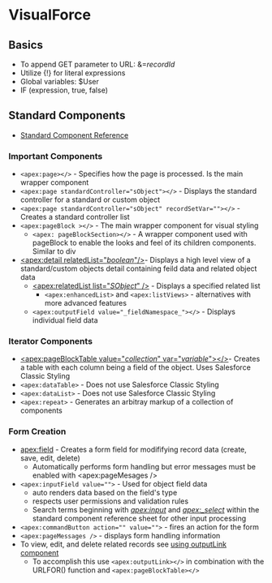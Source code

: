 # VisualForce
## Basics
* To append GET parameter to URL: &=_recordId_
* Utilize {!} for literal expressions
* Global variables: $User
* IF (expression, true, false)

## Standard Components
* [Standard Component Reference](https://developer.salesforce.com/docs/atlas.en-us.224.0.pages.meta/pages/pages_compref.htm?_ga=2.130643531.557902492.1665069460-1334770197.1660755932)

### Important Components
* `<apex:page></>` - Specifies how the page is processed. Is the main wrapper component
* `<apex:page standardController="sObject"></>` - Displays the standard controller for a standard or custom object
* `<apex:page standardController="sObject" recordSetVar=""></>` - Creates a standard controller list
* `<apex:pageBlock ></>` - The main wrapper component for visual styling 
  * `<apex: pageBlockSection></>` - A wrapper component used with pageBlock to enable the looks and feel of its children components. Similar to div
* [<apex:detail relatedList="_boolean_"/>](./images/DetailComponent.png)- Displays a high level view of a standard/custom objects detail containing feild data and related object data
  * [<apex:relatedList list="_SObject_" />](./images/relatedListComponent.png) - Displays a specified related list
    *  `<apex:enhancedList>` and `<apex:listViews>` - alternatives with more advanced features
  * `<apex:outputField value="_fieldNamespace_"></>` - Displays individual field data
### Iterator Components
* [<apex:pageBlockTable value="_collection_" var="_variable_"></>](./images/pageBlockTable.png)- Creates a table with each column being a field of the object. Uses Salesforce Classic Styling
* `<apex:dataTable>` - Does not use Salesforce Classic Styling 
* `<apex:dataList>` - Does not use Salesforce Classic Styling 
* `<apex:repeat>` - Generates an arbitray markup of a collection of components

### Form Creation
* [<apex:field>](./images/formAndInputfield.png) - Creates a form field for modififying record data (create, save, edit, delete)
  *  Automatically performs form handling but error messages must be enabled with <apex:pageMesages />
 * `<apex:inputField value="">` - Used for object field data
    * auto renders data based on the field's type
    * respects user permissions and validation rules
    * Search terms beginning with _<apex:input>_ and _<apex:_select>_ within the standard component reference sheet for other input processing
 * `<apex:commandButton action="" value="">` - fires an action for the form
 * `<apex:pageMessages />` - displays form handling information
 * To view, edit, and delete related records see [using outputLink component](./images/outputfield.png)
     *  To accomplish this use `<apex:outputLink></>` in combination with the URLFOR() function and `<apex:pageBlockTable></>`

